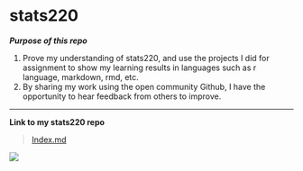 # stats220
***Purpose of this repo***
1. Prove my understanding of stats220, and use the projects I did for assignment to show my learning results in languages such as r language, markdown, rmd, etc.
2. By sharing my work using the open community Github, I have the opportunity to hear feedback from others to improve.

***
**Link to my stats220 repo**
>[Index.md](https://github.com/LeyanCao/stats220/edit/main/index.md)

![](https://img.buzzfeed.com/buzzfeed-static/static/2017-03/7/22/asset/buzzfeed-prod-fastlane-01/sub-buzz-16013-1488942228-1.png?downsize=700%3A%2A&output-quality=auto&output-format=auto)
